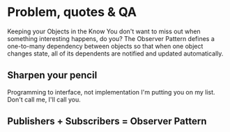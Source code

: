 # Problem, quotes & QA

Keeping your Objects in the Know
You don't want to miss out when something interesting happens, do you?
The Observer Pattern defines a one-to-many dependency between objects so that when one object changes state, all of its
dependents are notified and updated automatically.

## Sharpen your pencil

Programming to interface, not implementation
I'm putting you on my list. Don't call me, I'll call you.

## Publishers + Subscribers = Observer Pattern
